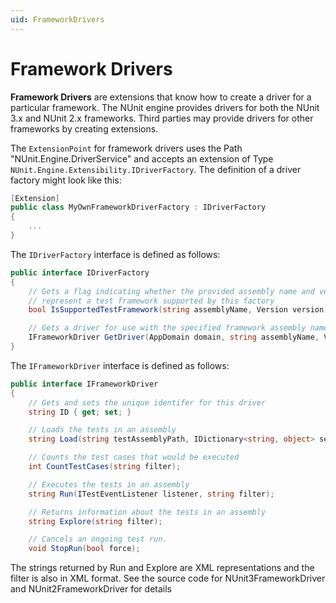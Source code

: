 ```yaml
---
uid: FrameworkDrivers
---
```


# Framework Drivers

**Framework Drivers** are extensions that know how to create a driver for a particular framework. The NUnit engine provides drivers for both the NUnit 3.x and NUnit 2.x frameworks. Third parties may provide drivers for other frameworks by creating extensions.

The `ExtensionPoint` for framework drivers uses the Path "NUnit.Engine.DriverService" and accepts an extension of Type `NUnit.Engine.Extensibility.IDriverFactory`. The definition of a driver factory might look like this:

```csharp
[Extension]
public class MyOwnFrameworkDriverFactory : IDriverFactory
{
    ...
}
```

The `IDriverFactory` interface is defined as follows:

```csharp
public interface IDriverFactory
{
    // Gets a flag indicating whether the provided assembly name and version
    // represent a test framework supported by this factory
    bool IsSupportedTestFramework(string assemblyName, Version version);

    // Gets a driver for use with the specified framework assembly name and version
    IFrameworkDriver GetDriver(AppDomain domain, string assemblyName, Version version);
}
```

The `IFrameworkDriver` interface is defined as follows:

```csharp
public interface IFrameworkDriver
{
    // Gets and sets the unique identifer for this driver
    string ID { get; set; }

    // Loads the tests in an assembly
    string Load(string testAssemblyPath, IDictionary<string, object> settings);

    // Counts the test cases that would be executed
    int CountTestCases(string filter);

    // Executes the tests in an assembly
    string Run(ITestEventListener listener, string filter);

    // Returns information about the tests in an assembly
    string Explore(string filter);

    // Cancels an ongoing test run.
    void StopRun(bool force);
```

The strings returned by Run and Explore are XML representations and the filter is also in XML format. See the source code for NUnit3FrameworkDriver and NUnit2FrameworkDriver for details
